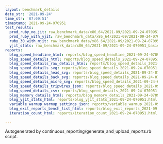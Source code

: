 ```yaml
---
layout: benchmark_details
date_str: '2021-09-24'
time_str: '07:09:51'
timestamp: 2021-09-24-070951
test_results:
  prod_ruby_no_jit: raw_benchmark_data/x86_64/2021-09/2021-09-24-070951_basic_benchmark_prod_ruby_no_jit.json
  prod_ruby_with_yjit: raw_benchmark_data/x86_64/2021-09/2021-09-24-070951_basic_benchmark_prod_ruby_with_yjit.json
  ruby_30_with_mjit: raw_benchmark_data/x86_64/2021-09/2021-09-24-070951_basic_benchmark_ruby_30_with_mjit.json
  yjit_stats: raw_benchmark_data/x86_64/2021-09/2021-09-24-070951_basic_benchmark_yjit_stats.json
reports:
  blog_speed_headline_html: reports/blog_speed_headline_2021-09-24-070951.html
  blog_speed_details_html: reports/blog_speed_details_2021-09-24-070951.html
  blog_speed_details_raw_details_html: reports/blog_speed_details_2021-09-24-070951.raw_details.html
  blog_speed_details_svg: reports/blog_speed_details_2021-09-24-070951.svg
  blog_speed_details_head_svg: reports/blog_speed_details_2021-09-24-070951.head.svg
  blog_speed_details_back_svg: reports/blog_speed_details_2021-09-24-070951.back.svg
  blog_speed_details_micro_svg: reports/blog_speed_details_2021-09-24-070951.micro.svg
  blog_speed_details_tripwires_json: reports/blog_speed_details_2021-09-24-070951.tripwires.json
  blog_speed_details_csv: reports/blog_speed_details_2021-09-24-070951.csv
  blog_memory_details_html: reports/blog_memory_details_2021-09-24-070951.html
  blog_yjit_stats_html: reports/blog_yjit_stats_2021-09-24-070951.html
  variable_warmup_warmup_settings_json: reports/variable_warmup_2021-09-24-070951.warmup_settings.json
  blog_exit_reports_bench_list_html: reports/blog_exit_reports_2021-09-24-070951.bench_list.html
  iteration_count_html: reports/iteration_count_2021-09-24-070951.html

---
```

Autogenerated by continuous_reporting/generate_and_upload_reports.rb script.

